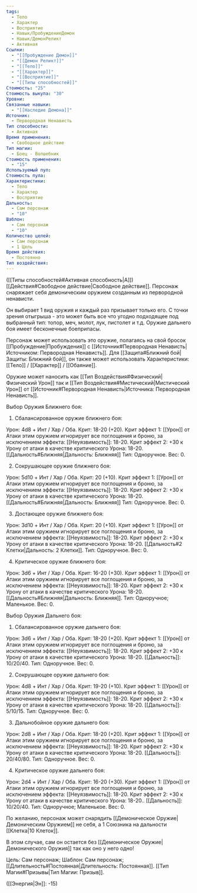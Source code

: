```yaml
---
tags:
  - Тело
  - Характер
  - Восприятие
  - Навык/ПробуждениеДемон
  - Навык/ДемонРеликт
  - Активная
Ссылки:
  - "[[Пробуждение Демон]]"
  - "[[Демон Реликт]]"
  - "[[Тело]]"
  - "[[Характер]]"
  - "[[Восприятие]]"
  - "[[Типы способностей]]"
Стоимость: "25"
Стоимость выкупа: "30"
Уровни: 
Связанные навыки:
  - "[[Наследие Демона]]"
Источник:
  - Первородная Ненависть
Тип способности:
  - Активная
Время применения:
  - Свободное действие
Тип магии:
  - Боец - Волшебник
Стоимость применения:
  - "15"
Используемый пул: 
Стоимость пула: 
Характеристики:
  - Тело
  - Характер
  - Восприятие
Дальность:
  - Сам персонаж
  - "10"
Шаблон:
  - Сам персонаж
  - "10"
Количество целей:
  - Сам персонаж
  - 1 Цель
Время действия:
  - Постоянно
Тип воздействия:
---
```

([[Типы способностей#Активная способность|А]]) [[Действия#Свободное действие|Свободное действие]]. Персонаж снаряжает себя демоническим оружием созданным из первородной ненависти.

Он выбирает 1 вид оружия и каждый раз призывает только его. С точки зрения отыгрыша - это может быть все что угодно подходящее под выбранный тип: топор, меч, молот, лук, пистолет и т.д. Оружие дальнего боя имеет бесконечные боеприпасы. 

Персонаж может использовать это оружие, полагаясь на свой бросок [[Пробуждение|Пробуждения]] с [[Источник#Первородная Ненависть|Источником: Первородная Ненависть]]. Для [[Защита#Ближний бой|Защиты: Ближний бой]], он также может использовать Характеристики: [[Тело]] / [[Характер]] / [[Обаяние]]. 

Оружие может наносить как [[Тип Воздействия#Физический|Физический Урон]] так и [[Тип Воздействия#Мистический|Мистический Урон]] от [[Источник#Первородная Ненависть|Источника: Первородная Ненависть]].

Выбор Оружия Ближнего боя:

1. Сбалансированное оружие ближнего боя:

Урон: 4d8 + Инт / Хар / Оба. Крит: 18-20 (+20). Крит эффект 1: [[Урон]] от Атаки этим оружием игнорирует все поглощения и броню, за исключением эффекта: [[Неуязвимость]]: 18-20. Крит эффект 2: +30 к Урону от атаки в качестве критического Урона: 18-20.  [[Дальность#Ближняя|Дальность: Ближняя]] Тип: Одноручное. Вес: 0. 

2. Сокрушающее оружие ближнего боя:

Урон: 5d10 + Инт / Хар / Оба. Крит: 20 (+10). Крит эффект 1: [[Урон]] от Атаки этим оружием игнорирует все поглощения и броню, за исключением эффекта: [[Неуязвимость]]: 18-20. Крит эффект 2: +30 к Урону от атаки в качестве критического Урона: 18-20. [[Дальность#Ближняя|Дальность: Ближняя]] Тип: Одноручное. Вес: 0. 

3. Достающее оружие ближнего боя:

Урон: 3d10 + Инт / Хар / Оба. Крит: 20 (+10). Крит эффект 1: [[Урон]] от Атаки этим оружием игнорирует все поглощения и броню, за исключением эффекта: [[Неуязвимость]]: 18-20. Крит эффект 2: +30 к Урону от атаки в качестве критического Урона: 18-20. [[Дальность#2 Клетки|Дальность: 2 Клетки]]. Тип: Одноручное. Вес: 0.

4. Критическое оружие ближнего боя:

Урон: 3d6 + Инт / Хар / Оба. Крит: 16-20 (+30). Крит эффект 1: [[Урон]] от Атаки этим оружием игнорирует все поглощения и броню, за исключением эффекта: [[Неуязвимость]]: 18-20. Крит эффект 2: +30 к Урону от атаки в качестве критического Урона: 18-20. [[Дальность#Ближняя|Дальность: Ближняя]]. Тип: Одноручное; Маленькое. Вес: 0.

Выбор Оружия Дальнего боя:

1. Сбалансированное оружие дальнего боя:

Урон: 3d6 + Инт / Хар / Оба. Крит: 18-20 (+20). Крит эффект 1: [[Урон]] от Атаки этим оружием игнорирует все поглощения и броню, за исключением эффекта: [[Неуязвимость]]: 18-20. Крит эффект 2: +30 к Урону от атаки в качестве критического Урона: 18-20. [[Дальность]]: 10/20/40. Тип: Одноручное. Вес: 0. 

2. Сокрушающее оружие дальнего боя:

Урон: 4d8 + Инт / Хар / Оба. Крит: 19-20 (+10). Крит эффект 1: [[Урон]] от Атаки этим оружием игнорирует все поглощения и броню, за исключением эффекта: [[Неуязвимость]]: 18-20. Крит эффект 2: +30 к Урону от атаки в качестве критического Урона: 18-20. [[Дальность]]: 5/10/15. Тип: Одноручное. Вес: 0.

3. Дальнобойное оружие дальнего боя:

Урон: 2d8 + Инт / Хар / Оба. Крит: 18-20 (+20). Крит эффект 1: [[Урон]] от Атаки этим оружием игнорирует все поглощения и броню, за исключением эффекта: [[Неуязвимость]]: 18-20. Крит эффект 2: +30 к Урону от атаки в качестве критического Урона: 18-20. [[Дальность]]: 20/40/80. Тип: Одноручное. Вес: 0. 

4. Критическое оружие дальнего боя:

Урон: 2d4 + Инт / Хар / Оба. Крит: 16-20 (+30). Крит эффект 1: [[Урон]] от Атаки этим оружием игнорирует все поглощения и броню, за исключением эффекта: [[Неуязвимость]]: 18-20. Крит эффект 2: +30 к Урону от атаки в качестве критического Урона: 18-20.. [[Дальность]]: 10/20/40. Тип: Одноручное; Маленькое. Вес: 0.

По желанию, персонаж может снарядить [[Демоническое Оружие|Демоническим Оружием]] не себя, а 1 Союзника на дальности [[Клетка|10 Клеток]]. 

В этом случае, сам он остается без [[Демоническое Оружие|Демонического Оружия]] так как оно у него одно! 

 
Цель: Сам персонаж; Шаблон: Сам персонаж; [[Длительность#Постоянная|Длительность: Постоянная]]. [[Тип Магии#Призывы|Тип Магии: Призыв]].

([[Энергия|Эн]]: -15)

